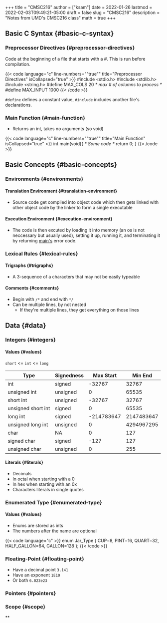 +++
title = "CMSC216"
author = ["ksam"]
date = 2022-01-26
lastmod = 2022-02-03T09:49:21-05:00
draft = false
slug = "CMSC216"
description = "Notes from UMD's CMSC216 class"
math = true
+++

## Basic C Syntax {#basic-c-syntax}


### Preprocessor Directives {#preprocessor-directives}

Code at the beginning of a file that starts with a #. This is run before compilation.

{{< code language="c" line-numbers="&quot;true&quot;" title="Preprocessor Directives" isCollapsed="true" >}}
\#include <stdio.h>
\#include <stdlib.h>
\#include <string.h>
\#define MAX\_COLS 20 _\* max # of columns to process \*_
\#define MAX\_INPUT 1000
{{< /code >}}

`#define` defines a constant value, `#include` includes another file's declarations.


### Main Function {#main-function}

-   Returns an int, takes no arguments (so void)

{{< code language="c" line-numbers="&quot;true&quot;" title="Main Function" isCollapsed="true" >}}
int main(void){
    _\* Some code \*_
    return 0;
}
{{< /code >}}


## Basic Concepts {#basic-concepts}


### Environments {#environments}


#### Translation Environment {#translation-environment}

-   Source code get compiled into object code which then gets linked with other object code by the linker to form a single executable


#### Execution Environment {#execution-environment}

-   The code is then excuted by loading it into memory (an os is not neccessary but usually used), setting it up, running it, and terminating it by returning [main's](#main-function) error code.


### Lexical Rules {#lexical-rules}


#### Trigraphs {#trigraphs}

-   A 3-sequence of a characters that may not be easily typeable


#### Comments {#comments}

-   Begin with `/*` and end with `*/`
-   Can be multiple lines, by not nested
    -   If they're multiple lines, they get everything on those lines


## Data {#data}


### Integers {#integers}


#### Values {#values}

`short` <= `int` <= `long`

| Type               | Signedness | Max Start  | Min End    |
|--------------------|------------|------------|------------|
| int                | signed     | -32767     | 32767      |
| unsigned int       | unsigned   | 0          | 65535      |
| short int          | unsigned   | -32767     | 32767      |
| unsigned short int | signed     | 0          | 65535      |
| long int           | signed     | -214783647 | 2147483647 |
| unsigned long int  | unsigned   | 0          | 4294967295 |
| char               | NA         | 0          | 127        |
| signed char        | signed     | -127       | 127        |
| unsigned char      | unsigned   | 0          | 255        |


#### Literals {#literals}

-   Decimals
-   In octal when starting with a 0
-   In hex when starting with an 0x
-   Characters literals in single quotes


### Enumerated Type {#enumerated-type}


#### Values {#values}

-   Enums are stored as ints
-   The numbers after the name are optional

{{< code language="c" >}}
enum Jar\_Type { CUP=8, PINT=16, QUART=32, HALF\_GALLON=64, GALLON=128 };
{{< /code >}}


### Floating-Point {#floating-point}

-   Have a decimal point `3.141`
-   Have an exponent `1E10`
-   Or both `6.023e23`


### Pointers {#pointers}


### Scope {#scope}

\*\*

